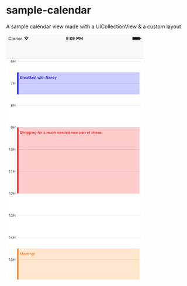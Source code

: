 # sample-calendar
A sample calendar view made with a UICollectionView &amp; a custom layout

![alt tag](sample-calendar.png)
